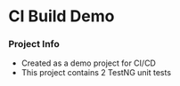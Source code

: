 # CI Build Demo

### Project Info

* Created as a demo project for CI/CD
* This project contains 2 TestNG unit tests
